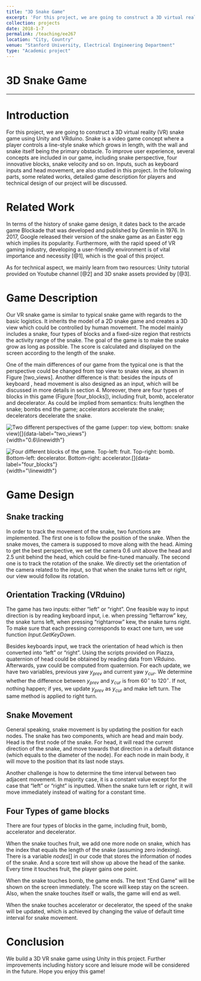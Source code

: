 ```yaml
---
title: "3D Snake Game"
excerpt: 'For this project, we are going to construct a 3D virtual reality (VR) snake game using Unity and VRduino. Snake is a video game concept where a player controls a line-style snake which grows in length, with the wall and snake itself being the primary obstacle. To improve user experience, several concepts are included in our game, including snake perspective, four innovative blocks, snake velocity and so on. Inputs, such as keyboard inputs and head movement, are also studied in this project.'
collection: projects
date: 2018-1-7
permalink: /teaching/ee267
location: "City, Country"
venue: "Stanford University, Electrical Engineering Department"
type: "Academic project"
---
```



# 3D Snake Game
---

Introduction
============

For this project, we are going to construct a 3D virtual reality (VR)
snake game using Unity and VRduino. Snake is a video game concept where
a player controls a line-style snake which grows in length, with the
wall and snake itself being the primary obstacle. To improve user
experience, several concepts are included in our game, including snake
perspective, four innovative blocks, snake velocity and so on. Inputs,
such as keyboard inputs and head movement, are also studied in this
project. In the following parts, some related works, detailed game
description for players and technical design of our project will be
discussed.

Related Work
============

In terms of the history of snake game design, it dates back to the
arcade game Blockade that was developed and published by Gremlin in
1976. In 2017, Google released their version of the snake game as an
Easter egg which implies its popularity. Furthermore, with the rapid
speed of VR gaming industry, developing a user-friendly environment is
of vital importance and necessity [@1], which is the goal of this
project.

As for technical aspect, we mainly learn from two resources: Unity
tutorial provided on Youtube channel [@2] and 3D snake assets provided
by [@3].

Game Description
================

Our VR snake game is similar to typical snake game with regards to the
basic logistics. It inherits the model of a 2D snake game and creates a
3D view which could be controlled by human movement. The model mainly
includes a snake, four types of blocks and a fixed-size region that
restricts the activity range of the snake. The goal of the game is to
make the snake grow as long as possible. The score is calculated and
displayed on the screen according to the length of the snake.

One of the main differences of our game from the typical one is that the
perspective could be changed from top view to snake view, as shown in
Figure \[two\_views\]. Another difference is that: besides the inputs of
keyboard , head movement is also designed as an input, which will be
discussed in more details in section 4. Moreover, there are four types
of blocks in this game (Figure \[four\_blocks\]), including fruit, bomb,
accelerator and decelerator. As could be implied from semantics: fruits
lengthen the snake; bombs end the game; accelerators accelerate the
snake; decelerators decelerate the snake.

![Two different perspectives of the game (*upper*: top view, *bottom*:
snake
view)[]{data-label="two_views"}](two_view.PNG){width="0.6\linewidth"}

![Four different blocks of the game. *Top-left*: fruit. *Top-right*:
bomb. *Bottom-left*: decelerator. *Bottom-right*:
accelerator.[]{data-label="four_blocks"}](2.PNG){width="\linewidth"}

Game Design
===========

Snake tracking
--------------

In order to track the movement of the snake, two functions are
implemented. The first one is to follow the position of the snake. When
the snake moves, the camera is supposed to move along with the head.
Aiming to get the best perspective, we set the camera 0.6 unit above the
head and 2.5 unit behind the head, which could be fine-tuned manually.
The second one is to track the rotation of the snake. We directly set
the orientation of the camera related to the input, so that when the
snake turns left or right, our view would follow its rotation.

Orientation Tracking (VRduino)
------------------------------

The game has two inputs: either “left” or “right”. One feasible way to
input direction is by reading keyboard input, i.e. when pressing
“leftarrow” key, the snake turns left, when pressing “rightarrow” kew,
the snake turns right. To make sure that each pressing corresponds to
exact one turn, we use function $Input.GetKeyDown$.

Besides keyboards input, we track the orientation of head which is then
converted into “left” or “right”. Using the scripts provided on Piazza,
quaternion of head could be obtained by reading data from VRduino.
Afterwards, yaw could be computed from quaternion. For each update, we
have two variables, previous yaw $y_{prev}$ and current yaw $y_{cur}$.
We determine whether the difference between $y_{prev}$ and $y_{cur}$ is
from $60^{\circ}$ to $120^{\circ}$. If not, nothing happen; if yes, we
update $y_{prev}$ as $y_{cur}$ and make left turn. The same method is
applied to right turn.

Snake Movement
--------------

General speaking, snake movement is by updating the position for each
nodes. The snake has two components, which are head and main body. Head
is the first node of the snake. For head, it will read the current
direction of the snake, and move towards that direction in a default
distance (which equals to the diameter of the node). For each node in
main body, it will move to the position that its last node stays.

Another challenge is how to determine the time interval between two
adjacent movement. In majority case, it is a constant value except for
the case that “left” or “right” is inputted. When the snake turn left or
right, it will move immediately instead of waiting for a constant time.

Four Types of game blocks
-------------------------

There are four types of blocks in the game, including fruit, bomb,
accelerator and decelerator.

When the snake touches fruit, we add one more node on snake, which has
the index that equals the length of the snake (assuming zero indexing).
There is a variable $nodes[]$ in our code that stores the information of
nodes of the snake. And a score text will show up above the head of the
sanke. Every time it touches fruit, the player gains one point.

When the snake touches bomb, the game ends. The text “End Game” will be
shown on the screen immediately. The score will keep stay on the screen.
Also, when the snake touches itself or walls, the game will end as well.

When the snake touches accelerator or decelerator, the speed of the
snake will be updated, which is achieved by changing the value of
default time interval for snake movement.

Conclusion
==========

We build a 3D VR snake game using Unity in this project. Further
improvements including history score and leisure mode will be considered
in the future. Hope you enjoy this game!
